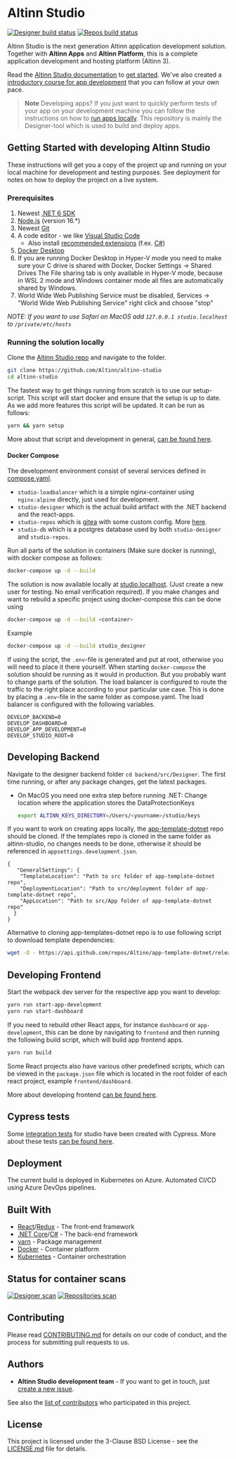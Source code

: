 # Altinn Studio

[![Designer build status](https://dev.azure.com/brreg/altinn-studio/_apis/build/status/altinn-studio/designer-master?label=studio/designer)](https://dev.azure.com/brreg/altinn-studio/_build/latest?definitionId=18)
[![Repos build status](https://dev.azure.com/brreg/altinn-studio/_apis/build/status/altinn-studio/repositories-master?label=studio/repos)](https://dev.azure.com/brreg/altinn-studio/_build/latest?definitionId=28)

Altinn Studio is the next generation Altinn application development solution. Together with **Altinn Apps** and
**Altinn Platform**, this is a complete application development and hosting platform (Altinn 3).

Read the [Altinn Studio documentation](https://docs.altinn.studio/) to [get started](https://docs.altinn.studio/app/getting-started/).
We've also created a [introductory course for app development](https://docs.altinn.studio/app/app-dev-course/) that you can follow at your own pace.

> **Note** Developing apps?
> If you just want to quickly perform tests of your app on your development machine you can follow the instructions on
> how to [run apps locally](https://github.com/Altinn/app-localtest). This repository is mainly the Designer-tool which is used to build and
> deploy apps.

## Getting Started with developing Altinn Studio

These instructions will get you a copy of the project up and running on your local machine for development and testing purposes.
See deployment for notes on how to deploy the project on a live system.

### Prerequisites

1. Newest [.NET 6 SDK][2]
2. [Node.js][3] (version 16.\*)
3. Newest [Git][4]
4. A code editor - we like [Visual Studio Code][5]
   - Also install [recommended extensions][6] (f.ex. [C#][7])
5. [Docker Desktop][8]
6. If you are running Docker Desktop in Hyper-V mode you need to make sure your C drive is shared with Docker, Docker
   Settings -> Shared Drives The File sharing tab is only available in Hyper-V mode, because in WSL 2 mode and Windows
   container mode all files are automatically shared by Windows.
7. World Wide Web Publishing Service must be disabled, Services -> "World Wide Web Publishing Service" right click and
   choose "stop"

_NOTE: If you want to use Safari on MacOS add `127.0.0.1 studio.localhost` to `/private/etc/hosts`_

### Running the solution locally

Clone the [Altinn Studio repo](https://github.com/Altinn/altinn-studio) and navigate to the folder.

```bash
git clone https://github.com/Altinn/altinn-studio
cd altinn-studio
```

The fastest way to get things running from scratch is to use our setup-script. This script will start docker and
ensure that the setup is up to date. As we add more features this script will be updated. It can be run as follows:

```bash
yarn && yarn setup
```

More about that script and development in general, [can be found here](development/README.md).

#### Docker Compose

The development environment consist of several services defined in [compose.yaml](compose.yaml).

- `studio-loadbalancer` which is a simple nginx-container using `nginx:alpine` directly, just used for development.
- `studio-designer` which is the actual build artifact with the .NET backend and the react-apps.
- `studio-repos` which is [gitea][20] with some custom config. More [here](gitea/README.md).
- `studio-db` which is a postgres database used by both `studio-designer` and `studio-repos`.

Run all parts of the solution in containers (Make sure docker is running), with docker compose as follows:

```bash
docker-compose up -d --build
```

The solution is now available locally at [studio.localhost](http://studio.localhost). (Just create a new user for testing. No email
verification required). If you make changes and want to rebuild a specific project using docker-compose this can be done using

```bash
docker-compose up -d --build <container>
```

Example

```bash
docker-compose up -d --build studio_designer
```

If using the script, the `.env`-file is generated and put at root, otherwise you will need to place it there yourself.
When starting `docker-compose` the solution should be running as it would in production. But you probably want to change
parts of the solution. The load balancer is configured to route the traffic to the right place according to your
particular use case. This is done by placing a `.env`-file in the same folder as compose.yaml. The load balancer
is configured with the following variables.

```text
DEVELOP_BACKEND=0
DEVELOP_DASHBOARD=0
DEVELOP_APP_DEVELOPMENT=0
DEVELOP_STUDIO_ROOT=0
```

## Developing Backend

Navigate to the designer backend folder `cd backend/src/Designer`. The first time running, or after any package changes,
get the latest packages.

- On MacOS you need one extra step before running .NET:
  Change location where the application stores the DataProtectionKeys
  ```bash
  export ALTINN_KEYS_DIRECTORY=/Users/<yourname>/studio/keys
  ```

If you want to work on creating apps locally, the [app-template-dotnet](https://github.com/Altinn/app-template-dotnet) repo
should be cloned. If the templates repo is cloned in the same folder as altinn-studio, no changes needs to be done,
otherwise it should be referenced in `appsettings.development.json`.

```
{
   "GeneralSettings": {
    "TemplateLocation": "Path to src folder of app-template-dotnet repo",
    "DeploymentLocation": "Path to src/deployment folder of app-template-dotnet repo",
    "AppLocation": "Path to src/App folder of app-template-dotnet repo"
  }
}
```

Alternative to cloning app-templates-dotnet repo is to use following script to download template dependencies:

```sh
wget -O - https://api.github.com/repos/Altinn/app-template-dotnet/releases/latest | jq '.assets[]|select(.name | startswith("app-template-dotnet-") and endswith(".zip"))' | jq '.browser_download_url' | xargs wget -O apptemplate.zip && unzip apptemplate.zip && rm apptemplate.zip
```

## Developing Frontend

Start the webpack dev server for the respective app you want to develop:

```bash
yarn run start-app-development
yarn run start-dashboard
```

If you need to rebuild other React apps, for instance `dashboard` or `app-development`, this can be done by navigating
to `frontend` and then running the following build script, which will build app frontend apps.

```bash
yarn run build
```

Some React projects also have various other predefined scripts, which can be viewed in the `package.json` file
which is located in the root folder of each react project, example `frontend/dashboard`.

More about developing frontend [can be found here](frontend/README.md).

## Cypress tests

Some [integration tests](https://github.com/Altinn/altinn-studio/tree/master/frontend/testing/cypress) for studio have
been created with Cypress. More about these tests [can be found here](frontend/testing/cypress/README.md).

## Deployment

The current build is deployed in Kubernetes on Azure. Automated CI/CD using Azure DevOps pipelines.

## Built With

- [React](https://reactjs.org/)/[Redux](https://redux.js.org/) - The front-end framework
- [.NET Core](https://docs.microsoft.com/en-us/dotnet/core/)/[C#](https://docs.microsoft.com/en-us/dotnet/csharp/) - The back-end framework
- [yarn](https://yarnpkg.com/) - Package management
- [Docker](https://www.docker.com/) - Container platform
- [Kubernetes](https://kubernetes.io/) - Container orchestration

## Status for container scans

[![Designer scan](https://github.com/altinn/altinn-studio/actions/workflows/designer-scan.yml/badge.svg)](https://github.com/Altinn/altinn-studio/actions/workflows/designer-scan.yml)
[![Repositories scan](https://github.com/altinn/altinn-studio/actions/workflows/repositories-scan.yml/badge.svg)](https://github.com/Altinn/altinn-studio/actions/workflows/repositories-scan.yml)

## Contributing

Please read [CONTRIBUTING.md](CONTRIBUTING.md) for details on our code of conduct, and the process for submitting pull requests to us.

## Authors

- **Altinn Studio development team** - If you want to get in touch, just [create a new issue](https://github.com/Altinn/altinn-studio/issues/new).

See also the [list of contributors](https://github.com/Altinn/altinn-studio/graphs/contributors) who participated in this project.

## License

This project is licensed under the 3-Clause BSD License - see the [LICENSE.md](LICENSE.md) file for details.

[1]: https://docs.altinn.studio/
[2]: https://dotnet.microsoft.com/download/dotnet/6.0
[3]: https://nodejs.org
[4]: https://git-scm.com/downloads
[5]: https://code.visualstudio.com/Download
[6]: https://code.visualstudio.com/docs/editor/extension-gallery#_workspace-recommended-extensions
[7]: https://marketplace.visualstudio.com/items?itemName=ms-vscode.csharp
[8]: https://www.docker.com/products/docker-desktop
[9]: https://github.com/Altinn/altinn-studio
[10]: http://studio.localhost
[11]: https://reactjs.org/
[12]: https://redux.js.org/
[13]: https://docs.microsoft.com/en-us/dotnet/core/
[14]: https://docs.microsoft.com/en-us/dotnet/csharp/
[15]: https://yarnpkg.com/
[16]: https://www.docker.com/
[17]: https://kubernetes.io/
[18]: https://github.com/Altinn/altinn-studio/issues/new
[19]: https://github.com/Altinn/altinn-studio/graphs/contributors
[20]: https://gitea.io/
